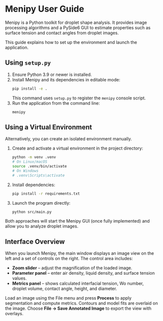 # Menipy User Guide

Menipy is a Python toolkit for droplet shape analysis. It provides image processing algorithms and a PySide6 GUI to estimate properties such as surface tension and contact angles from droplet images.

This guide explains how to set up the environment and launch the application.

## Using `setup.py`

1. Ensure Python 3.9 or newer is installed.
2. Install Menipy and its dependencies in editable mode:
   ```bash
   pip install -e .
   ```
   This command uses `setup.py` to register the `menipy` console script.
3. Run the application from the command line:
   ```bash
   menipy
   ```

## Using a Virtual Environment

Alternatively, you can create an isolated environment manually.

1. Create and activate a virtual environment in the project directory:
   ```bash
   python -m venv .venv
   # On Linux/macOS
   source .venv/bin/activate
   # On Windows
   # .venv\Scripts\activate
   ```
2. Install dependencies:
   ```bash
   pip install -r requirements.txt
   ```
3. Launch the program directly:
   ```bash
   python src/main.py
   ```

Both approaches will start the Menipy GUI (once fully implemented) and allow you to analyze droplet images.

## Interface Overview

When you launch Menipy, the main window displays an image view on the left and a set of controls on the right. The control area includes:

- **Zoom slider** – adjust the magnification of the loaded image.
- **Parameter panel** – enter air density, liquid density, and surface tension values.
- **Metrics panel** – shows calculated interfacial tension, Wo number, droplet volume, contact angle, height, and diameter.

Load an image using the File menu and press **Process** to apply segmentation and compute metrics. Contours and model fits are overlaid on the image. Choose **File → Save Annotated Image** to export the view with overlays.
